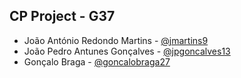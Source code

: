 ## CP Project - G37
- João António Redondo Martins - [@jmartins9](https://github.com/jmartins9)
- João Pedro Antunes Gonçalves - [@jpgoncalves13](https://github.com/jpgoncalves13)
- Gonçalo Braga - [@goncalobraga27](https://github.com/goncalobraga27)
